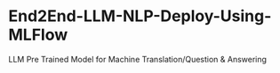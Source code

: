 # End2End-LLM-NLP-Deploy-Using-MLFlow
LLM Pre Trained Model for Machine Translation/Question &amp; Answering
